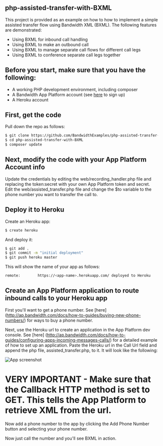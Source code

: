 ## php-assisted-transfer-with-BXML
This project is provided as an example on how to how to implement a simple assisted transfer flow using Bandwidth XML (BXML). The following features are demonstrated:

* Using BXML for inbound call handling
* Using BXML to make an outbound call
* Using BXML to manage separate call flows for different call legs
* Using BXML to conference separate call legs together

## Before you start, make sure that you have the following:

* A working PHP development environment, including composer
* A Bandwidth App Platform account (see [here](https://catapult.inetwork.com/pages/signup.jsf) to sign up)
* A Heroku account

## First, get the code

Pull down the repo as follows:

```sh
$ git clone https://github.com/BandwidthExamples/php-assisted-transfer-with-BXML.git # or clone your own fork
$ cd php-assisted-transfer-with-BXML
$ composer update
```

## Next, modify the code with your App Platform Account info

Update the credentials by editing the web/recording_handler.php file and replacing the token:secret with your own App Platform token and secret. Edit the web/assisted_transfer.php file and change the $to variable to the phone number you want to transfer the call to.

## Deploy it to Heroku

Create an Heroku app:

```sh
$ create heroku
```
And deploy it:

```sh
$ git add .
$ git commit -m "initial deployment"
$ git push heroku master
```
This will show the name of your app as follows:
 ```sh
remote:        https://<app-name>.herokuapp.com/ deployed to Heroku
```

## Create an App Platform application to route inbound calls to your Heroku app

First you'll want to get a phone number. See [here] (http://ap.bandwidth.com/docs/how-to-guides/buying-new-phone-numbers/) for ways to buy a phone number. 

Next, use the Heroku url to create an application in the App Platform dev console. See [here] (http://ap.bandwidth.com/docs/how-to-guides/configuring-apps-incoming-messages-calls/) for a detailed example of how to set up an application. Paste the Heroku url in the Call Url field and append the php file, assisted_transfer.php, to it. It will look like the following:

![App screenshot](https://github.com/BandwidthExamples/php-assisted-transfer-with-BXML/blob/master/appscreenshot.png)

# VERY IMPORTANT - Make sure that the Callback HTTP method is set to GET. This tells the App Platform to retrieve XML from the url. 

Now add a phone number to the app by clicking the Add Phone Number button and selecting your phone number. 

Now just call the number and you'll see BXML in action.

